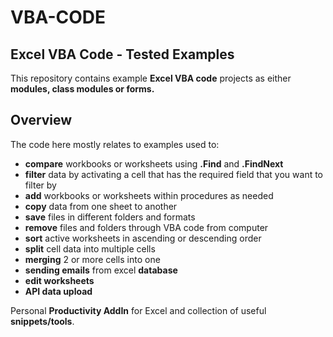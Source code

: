 # VBA-CODE
## Excel VBA Code - Tested Examples

This repository contains example **Excel VBA code** projects as either **modules, class modules or forms.**

## Overview
The code here mostly relates to examples used to:
* **compare** workbooks or worksheets using **.Find** and **.FindNext**
* **filter** data by activating a cell that has the required field that you want to filter by
* **add** workbooks or worksheets within procedures as needed
* **copy** data from one sheet to another
* **save** files in different folders and formats
* **remove** files and folders through VBA code from computer
* **sort** active worksheets in ascending or descending order
* **split** cell data into multiple cells
* **merging** 2 or more cells into one
* **sending emails** from excel **database**
* **edit worksheets**
* **API data upload**


Personal **Productivity AddIn** for Excel and collection of useful **snippets/tools**.
